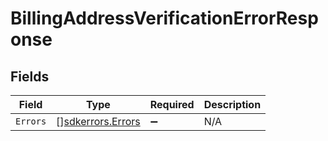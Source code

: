 # BillingAddressVerificationErrorResponse


## Fields

| Field                                               | Type                                                | Required                                            | Description                                         |
| --------------------------------------------------- | --------------------------------------------------- | --------------------------------------------------- | --------------------------------------------------- |
| `Errors`                                            | [][sdkerrors.Errors](../../models/errors/errors.md) | :heavy_minus_sign:                                  | N/A                                                 |